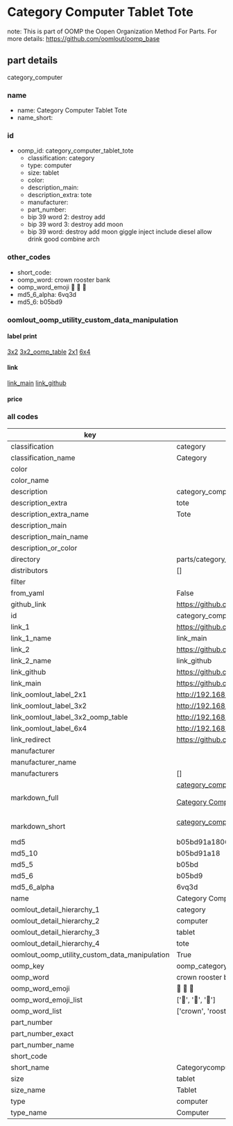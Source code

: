 # Category Computer Tablet Tote  

note: This is part of OOMP the Oopen Organization Method For Parts. For more details: https://github.com/oomlout/oomp_base

##  part details
  



category_computer



### name
* name: Category Computer Tablet Tote
* name_short: 
### id
* oomp_id: category_computer_tablet_tote
  * classification: category
  * type: computer
  * size: tablet
  * color: 
  * description_main: 
  * description_extra: tote
  * manufacturer: 
  * part_number: 
  * bip 39 word 2: destroy add
  * bip 39 word 3: destroy add moon
  * bip 39 word: destroy add moon giggle inject include diesel allow drink good combine arch

### other_codes
* short_code: 
* oomp_word: crown rooster bank
* oomp_word_emoji :crown: :rooster: :bank:
* md5_6_alpha: 6vq3d
* md5_6: b05bd9






### oomlout_oomp_utility_custom_data_manipulation
#### label print
[3x2](http://192.168.1.245:1112/?label=oomp%206vq3d)
[3x2_oomp_table](http://192.168.1.108:1112/?label=oomp%206vq3d)
[2x1](http://192.168.1.242:1112/?label=oomp%206vq3d)
[6x4](http://192.168.1.55:1112/?label=oomp%206vq3d)    

#### link

[link_main](https://github.com/oomlout/oomlout_oomp_version_1_messy/tree/main/parts/category_computer_tablet_tote) [link_github](https://github.com/oomlout/oomlout_oomp_version_1_messy/tree/main/parts/category_computer_tablet_tote)                             

#### price







### all codes 
| key | value |  
| --- | --- |  
| classification | category |  
| classification_name | Category |  
| color |  |  
| color_name |  |  
| description | category_computer |  
| description_extra | tote |  
| description_extra_name | Tote |  
| description_main |  |  
| description_main_name |  |  
| description_or_color |   |  
| directory | parts/category_computer_tablet_tote |  
| distributors | [] |  
| filter |  |  
| from_yaml | False |  
| github_link | https://github.com/oomlout/oomlout_oomp_part_src/tree/main/parts/category_computer_tablet_tote |  
| id | category_computer_tablet_tote |  
| link_1 | https://github.com/oomlout/oomlout_oomp_version_1_messy/tree/main/parts/category_computer_tablet_tote |  
| link_1_name | link_main |  
| link_2 | https://github.com/oomlout/oomlout_oomp_version_1_messy/tree/main/parts/category_computer_tablet_tote |  
| link_2_name | link_github |  
| link_github | https://github.com/oomlout/oomlout_oomp_version_1_messy/tree/main/parts/category_computer_tablet_tote |  
| link_main | https://github.com/oomlout/oomlout_oomp_version_1_messy/tree/main/parts/category_computer_tablet_tote |  
| link_oomlout_label_2x1 | http://192.168.1.242:1112/?label=oomp%206vq3d |  
| link_oomlout_label_3x2 | http://192.168.1.245:1112/?label=oomp%206vq3d |  
| link_oomlout_label_3x2_oomp_table | http://192.168.1.108:1112/?label=oomp%206vq3d |  
| link_oomlout_label_6x4 | http://192.168.1.55:1112/?label=oomp%206vq3d |  
| link_redirect | https://github.com/oomlout/oomlout_oomp_version_1_messy/tree/main/parts/category_computer_tablet_tote |  
| manufacturer |  |  
| manufacturer_name |  |  
| manufacturers | [] |  
| markdown_full | [category_computer_tablet_tote](none)<br>[](none)<br>[Category Computer Tablet Tote](none)<br><br> |  
| markdown_short | [category_computer_tablet_tote](none)<br><br> |  
| md5 | b05bd91a1806a7b1c9ba061f1f00c9e1 |  
| md5_10 | b05bd91a18 |  
| md5_5 | b05bd |  
| md5_6 | b05bd9 |  
| md5_6_alpha | 6vq3d |  
| name | Category Computer Tablet Tote |  
| oomlout_detail_hierarchy_1 | category |  
| oomlout_detail_hierarchy_2 | computer |  
| oomlout_detail_hierarchy_3 | tablet |  
| oomlout_detail_hierarchy_4 | tote |  
| oomlout_oomp_utility_custom_data_manipulation | True |  
| oomp_key | oomp_category_computer_tablet_tote |  
| oomp_word | crown rooster bank |  
| oomp_word_emoji | :crown: :rooster: :bank: |  
| oomp_word_emoji_list | [':crown:', ':rooster:', ':bank:'] |  
| oomp_word_list | ['crown', 'rooster', 'bank'] |  
| part_number |  |  
| part_number_exact |  |  
| part_number_name |  |  
| short_code |  |  
| short_name | Categorycomputer |  
| size | tablet |  
| size_name | Tablet |  
| type | computer |  
| type_name | Computer |  
